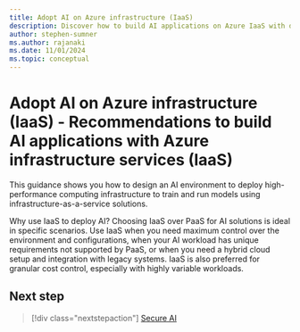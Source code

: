 ```yaml
---
title: Adopt AI on Azure infrastructure (IaaS)
description: Discover how to build AI applications on Azure IaaS with detailed recommendations, architecture guides, and best practices.
author: stephen-sumner
ms.author: rajanaki
ms.date: 11/01/2024
ms.topic: conceptual
---
```


# Adopt AI on Azure infrastructure (IaaS) - Recommendations to build AI applications with Azure infrastructure services (IaaS)

This guidance shows you how to design an AI environment to deploy high-performance computing infrastructure to train and run models using infrastructure-as-a-service solutions.

Why use IaaS to deploy AI?
Choosing IaaS over PaaS for AI solutions is ideal in specific scenarios. Use IaaS when you need maximum control over the environment and configurations, when your AI workload has unique requirements not supported by PaaS, or when you need a hybrid cloud setup and integration with legacy systems. IaaS is also preferred for granular cost control, especially with highly variable workloads.




## Next step

> [!div class="nextstepaction"]
> [Secure AI](secure.md)

